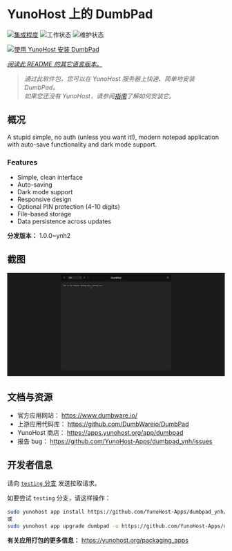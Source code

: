 <!--
注意：此 README 由 <https://github.com/YunoHost/apps/tree/master/tools/readme_generator> 自动生成
请勿手动编辑。
-->

# YunoHost 上的 DumbPad

[![集成程度](https://apps.yunohost.org/badge/integration/dumbpad)](https://ci-apps.yunohost.org/ci/apps/dumbpad/)
![工作状态](https://apps.yunohost.org/badge/state/dumbpad)
![维护状态](https://apps.yunohost.org/badge/maintained/dumbpad)

[![使用 YunoHost 安装 DumbPad](https://install-app.yunohost.org/install-with-yunohost.svg)](https://install-app.yunohost.org/?app=dumbpad)

*[阅读此 README 的其它语言版本。](./ALL_README.md)*

> *通过此软件包，您可以在 YunoHost 服务器上快速、简单地安装 DumbPad。*  
> *如果您还没有 YunoHost，请参阅[指南](https://yunohost.org/install)了解如何安装它。*

## 概况

A stupid simple, no auth (unless you want it!), modern notepad application with auto-save functionality and dark mode support.

### Features

- Simple, clean interface
- Auto-saving
- Dark mode support
- Responsive design
- Optional PIN protection (4-10 digits)
- File-based storage
- Data persistence across updates


**分发版本：** 1.0.0~ynh2

## 截图

![DumbPad 的截图](./doc/screenshots/screenshot.png)

## 文档与资源

- 官方应用网站： <https://www.dumbware.io/>
- 上游应用代码库： <https://github.com/DumbWareio/DumbPad>
- YunoHost 商店： <https://apps.yunohost.org/app/dumbpad>
- 报告 bug： <https://github.com/YunoHost-Apps/dumbpad_ynh/issues>

## 开发者信息

请向 [`testing` 分支](https://github.com/YunoHost-Apps/dumbpad_ynh/tree/testing) 发送拉取请求。

如要尝试 `testing` 分支，请这样操作：

```bash
sudo yunohost app install https://github.com/YunoHost-Apps/dumbpad_ynh/tree/testing --debug
或
sudo yunohost app upgrade dumbpad -u https://github.com/YunoHost-Apps/dumbpad_ynh/tree/testing --debug
```

**有关应用打包的更多信息：** <https://yunohost.org/packaging_apps>

